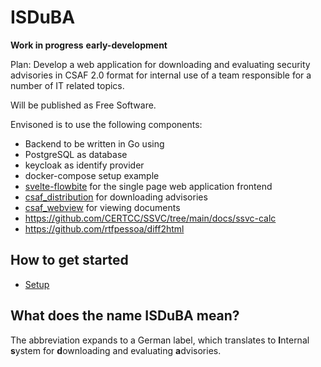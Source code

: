 <!--
 This file is Free Software under the MIT License
 without warranty, see README.md and LICENSES/MIT.txt for details.

 SPDX-License-Identifier: Apache-2.0

 SPDX-FileCopyrightText: 2024 German Federal Office for Information Security (BSI) <https://www.bsi.bund.de>
 Software-Engineering: 2024 Intevation GmbH <https://intevation.de>
-->

# ISDuBA

**Work in progress** **early-development**

Plan: Develop a web application
for downloading and evaluating security advisories in CSAF 2.0 format
for internal use of a team responsible for a number of IT related topics.

Will be published as Free Software.

Envisoned is to use the following components:
 * Backend to be written in Go using
 * PostgreSQL as database
 * keycloak as identify provider
 * docker-compose setup example
 * [svelte-flowbite](https://flowbite-svelte.com/)
     for the single page web application frontend
 * [csaf_distribution](https://github.com/csaf-poc/csaf_distribution)
     for downloading advisories
 * [csaf_webview](https://github.com/csaf-poc/csaf_webview)
     for viewing documents
 * https://github.com/CERTCC/SSVC/tree/main/docs/ssvc-calc
 * https://github.com/rtfpessoa/diff2html


## How to get started
 * [Setup](docs/setup.md)


## What does the name ISDuBA mean?

The abbreviation expands to a German label, which translates to
  **I**nternal **s**ystem for **d**ownloading and evaluating **a**dvisories.
